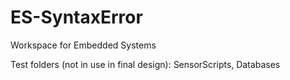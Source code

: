 # ES-SyntaxError
Workspace for Embedded Systems


Test folders (not in use in final design):
SensorScripts, Databases

